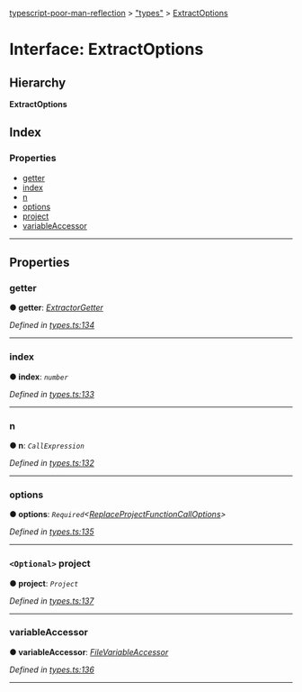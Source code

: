 [typescript-poor-man-reflection](../README.md) > ["types"](../modules/_types_.md) > [ExtractOptions](../interfaces/_types_.extractoptions.md)

# Interface: ExtractOptions

## Hierarchy

**ExtractOptions**

## Index

### Properties

* [getter](_types_.extractoptions.md#getter)
* [index](_types_.extractoptions.md#index)
* [n](_types_.extractoptions.md#n)
* [options](_types_.extractoptions.md#options)
* [project](_types_.extractoptions.md#project)
* [variableAccessor](_types_.extractoptions.md#variableaccessor)

---

## Properties

<a id="getter"></a>

###  getter

**● getter**: *[ExtractorGetter](../modules/_types_.md#extractorgetter)*

*Defined in [types.ts:134](https://github.com/cancerberoSgx/typescript-poor-man-reflection/blob/f57c9f6/src/types.ts#L134)*

___
<a id="index"></a>

###  index

**● index**: *`number`*

*Defined in [types.ts:133](https://github.com/cancerberoSgx/typescript-poor-man-reflection/blob/f57c9f6/src/types.ts#L133)*

___
<a id="n"></a>

###  n

**● n**: *`CallExpression`*

*Defined in [types.ts:132](https://github.com/cancerberoSgx/typescript-poor-man-reflection/blob/f57c9f6/src/types.ts#L132)*

___
<a id="options"></a>

###  options

**● options**: *`Required`<[ReplaceProjectFunctionCallOptions](_types_.replaceprojectfunctioncalloptions.md)>*

*Defined in [types.ts:135](https://github.com/cancerberoSgx/typescript-poor-man-reflection/blob/f57c9f6/src/types.ts#L135)*

___
<a id="project"></a>

### `<Optional>` project

**● project**: *`Project`*

*Defined in [types.ts:137](https://github.com/cancerberoSgx/typescript-poor-man-reflection/blob/f57c9f6/src/types.ts#L137)*

___
<a id="variableaccessor"></a>

###  variableAccessor

**● variableAccessor**: *[FileVariableAccessor](../modules/_types_.md#filevariableaccessor)*

*Defined in [types.ts:136](https://github.com/cancerberoSgx/typescript-poor-man-reflection/blob/f57c9f6/src/types.ts#L136)*

___

